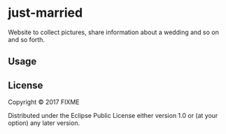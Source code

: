 # just-married

Website to collect pictures, share information about a wedding and so on and so forth.

## Usage


## License

Copyright © 2017 FIXME

Distributed under the Eclipse Public License either version 1.0 or (at
your option) any later version.
